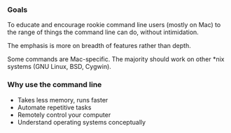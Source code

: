 ### Goals

To educate and encourage rookie command line users (mostly on Mac) to the range of things the command line can do, without intimidation.

The emphasis is more on breadth of features rather than depth.

Some commands are Mac-specific. The majority should work on other *nix systems (GNU Linux, BSD, Cygwin).

### Why use the command line

* Takes less memory, runs faster
* Automate repetitive tasks
* Remotely control your computer
* Understand operating systems conceptually

